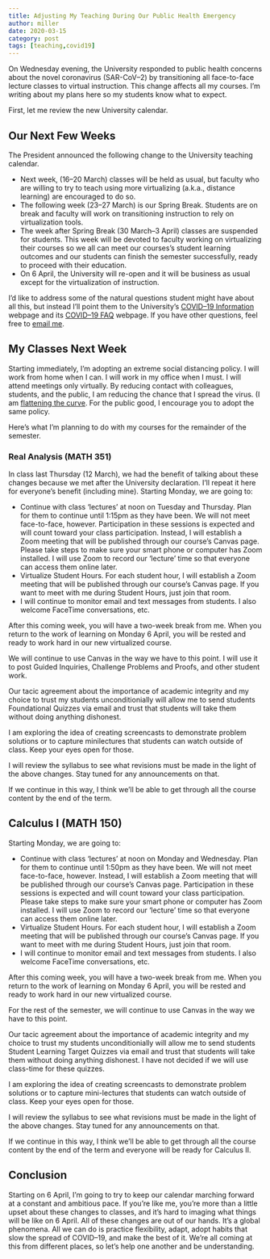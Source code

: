 ```yaml
---
title: Adjusting My Teaching During Our Public Health Emergency
author: miller
date: 2020-03-15
category: post
tags: [teaching,covid19]
---
```


On Wednesday evening, the University responded to public health concerns about the novel coronavirus (SAR-CoV–2) by transitioning all face-to-face lecture classes to virtual instruction. This change affects all my courses. I’m writing about my plans here so my students know what to expect.

First, let me review the new University calendar.

## Our Next Few Weeks ##

The President announced the following change to the University teaching calendar.

* Next week, (16–20 March) classes will be held as usual, but faculty who are willing to try to teach using more virtualizing (a.k.a., distance learning) are encouraged to do so.
* The following week (23–27 March) is our Spring Break. Students are on break and faculty will work on transitioning instruction to rely on virtualization tools.
* The week after Spring Break (30 March–3 April) classes are suspended for students. This week will be devoted to faculty working on virtualizing their courses so we all can meet our courses’s student learning outcomes and our students can finish the semester successfully, ready to proceed with their education.
* On 6 April, the University will re-open and it will be business as usual except for the virtualization of instruction.


I’d like to address some of the natural questions student might have about all this, but instead I’ll point them to the University’s [COVID–19 Information](https://www.csuci.edu/news/campus-updates/covid19.htm)</a> webpage and its [COVID–19 FAQ](https://www.csuci.edu/news/campus-updates/covid19-faqs.htm) webpage. If you have other questions, feel free to [email me](mailto:jason.miller@csuci.edu?subject=[COVID-19]%20Student%20Question).

## My Classes Next Week ##

Starting immediately, I’m adopting an extreme social distancing policy. I will work from home when I can. I will work in my office when I must. I will attend meetings only virtually. By reducing contact with colleagues, students, and the public, I am reducing the chance that I spread the virus. (I am <a href="http://flattenthecurve.com">flattening the curve</a>. For the public good, I encourage you to adopt the same policy.

Here’s what I’m planning to do with my courses for the remainder of the semester.

### Real Analysis (MATH 351) ###

In class last Thursday (12 March), we had the benefit of talking about these changes because we met after the University declaration. I’ll repeat it here for everyone’s benefit (including mine). Starting Monday, we are going to:

* Continue with class ‘lectures’ at noon on Tuesday and Thursday. Plan for them to continue until 1:15pm as they have been. We will not meet face-to-face, however. Participation in these sessions is expected and will count toward your class participation. Instead, I will establish a Zoom meeting that will be published through our course’s Canvas page. Please take steps to make sure your smart phone or computer has Zoom installed. I will use Zoom to record our ‘lecture’ time so that everyone can access them online later.
* Virtualize Student Hours. For each student hour, I will establish a Zoom meeting that will be published through our course’s Canvas page. If you want to meet with me during Student Hours, just join that room.
* I will continue to monitor email and text messages from students. I also welcome FaceTime conversations, etc.


After this coming week, you will have a two-week break from me. When you return to the work of learning on Monday 6 April, you will be rested and ready to work hard in our new virtualized course.

We will continue to use Canvas in the way we have to this point. I will use it to post Guided Inquiries, Challenge Problems and Proofs, and other student work.

Our tacic agreement about the importance of academic integrity and my choice to trust my students unconditionially will allow me to send students Foundational Quizzes via email and trust that students will take them without doing anything dishonest.

I am exploring the idea of creating screencasts to demonstrate problem solutions or to capture minilectures that students can watch outside of class. Keep your eyes open for those.

I will review the syllabus to see what revisions must be made in the light of the above changes. Stay tuned for any announcements on that.

If we continue in this way, I think we’ll be able to get through all the course content by the end of the term.

## Calculus I (MATH 150) ##

Starting Monday, we are going to:

* Continue with class ‘lectures’ at noon on Monday and Wednesday. Plan for them to continue until 1:50pm as they have been. We will not meet face-to-face, however. Instead, I will establish a Zoom meeting that will be published through our course’s Canvas page. Participation in these sessions is expected and will count toward your class participation. Please take steps to make sure your smart phone or computer has Zoom installed. I will use Zoom to record our ‘lecture’ time so that everyone can access them online later.
* Virtualize Student Hours. For each student hour, I will establish a Zoom meeting that will be published through our course’s Canvas page. If you want to meet with me during Student Hours, just join that room.
* I will continue to monitor email and text messages from students. I also welcome FaceTime conversations, etc.

After this coming week, you will have a two-week break from me. When you return to the work of learning on Monday 6 April, you will be rested and ready to work hard in our new virtualized course.

For the rest of the semester, we will continue to use Canvas in the way we have to this point.

Our tacic agreement about the importance of academic integrity and my choice to trust my students unconditionially will allow me to send students Student Learning Target Quizzes via email and trust that students will take them without doing anything dishonest. I have not decided if we will use class-time for these quizzes.

I am exploring the idea of creating screencasts to demonstrate problem solutions or to capture mini-lectures that students can watch outside of class. Keep your eyes open for those.

I will review the syllabus to see what revisions must be made in the light of the above changes. Stay tuned for any announcements on that.

If we continue in this way, I think we’ll be able to get through all the course content by the end of the term and everyone will be ready for Calculus II.

## Conclusion ##

Starting on 6 April, I’m going to try to keep our calendar marching forward at a constant and ambitious pace. If you’re like me, you’re more than a little upset about these changes to classes, and it’s hard to imaging what things will be like on 6 April. All of these changes are out of our hands. It’s a global phenomena. All we can do is practice flexibility, adapt, adopt habits that slow the spread of COVID–19, and make the best of it. We’re all coming at this from different places, so let’s help one another and be understanding.